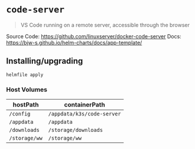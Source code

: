 # `code-server`
> VS Code running on a remote server, accessible through the browser

Source Code: https://github.com/linuxserver/docker-code-server
Docs: https://bjw-s.github.io/helm-charts/docs/app-template/

## Installing/upgrading

```shell
helmfile apply
```

### Host Volumes

| hostPath      | containerPath              |
| ------------- | -------------------------- |
| `/config`     | `/appdata/k3s/code-server` |
| `/appdata`    | `/appdata`                 |
| `/downloads`  | `/storage/downloads`       |
| `/storage/ww` | `/storage/ww`              |
